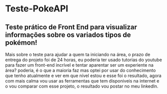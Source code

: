 # Teste-PokeAPI
Teste prático de Front End para visualizar informações sobre os variados tipos de pokémon!
-----------------------------------------------------------------------------------------
Mais sobre o teste para ajudar a quem ta iniciando na área, o prazo de entrega do projeto foi de 24 horas, eu poderia ter usado tutorias do youtube para fazer um front-end incrível e tentar aparentar ser um experiente na área? poderia, é o que a maioria faz mas optei por usar do conhecimento que tenho atualmente e ver em que nível estou e esse foi o resultado, agora com mais calma vou usar as ferramentas que tem disponiveis na internet e o vou comparar com esse projeto, o resultado vou postar no meu linkedIn.
